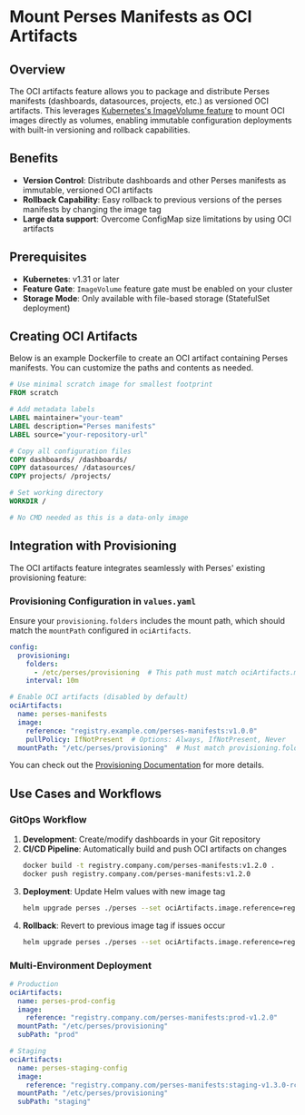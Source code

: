 # Mount Perses Manifests as OCI Artifacts

## Overview

The OCI artifacts feature allows you to package and distribute Perses manifests (dashboards, datasources, projects, etc.) as versioned OCI artifacts. This leverages [Kubernetes's ImageVolume feature](https://kubernetes.io/docs/tasks/configure-pod-container/image-volumes/) to mount OCI images directly as volumes, enabling immutable configuration deployments with built-in versioning and rollback capabilities.

## Benefits

- **Version Control**: Distribute dashboards and other Perses manifests as immutable, versioned OCI artifacts
- **Rollback Capability**: Easy rollback to previous versions of the perses manifests by changing the image tag
- **Large data support**: Overcome ConfigMap size limitations by using OCI artifacts

## Prerequisites

- **Kubernetes**: v1.31 or later
- **Feature Gate**: `ImageVolume` feature gate must be enabled on your cluster
- **Storage Mode**: Only available with file-based storage (StatefulSet deployment)

## Creating OCI Artifacts

Below is an example Dockerfile to create an OCI artifact containing Perses manifests. You can customize the paths and contents as needed.

```dockerfile
# Use minimal scratch image for smallest footprint
FROM scratch

# Add metadata labels
LABEL maintainer="your-team"
LABEL description="Perses manifests"
LABEL source="your-repository-url"

# Copy all configuration files
COPY dashboards/ /dashboards/
COPY datasources/ /datasources/
COPY projects/ /projects/

# Set working directory
WORKDIR /

# No CMD needed as this is a data-only image
```

## Integration with Provisioning

The OCI artifacts feature integrates seamlessly with Perses' existing provisioning feature:

### Provisioning Configuration in `values.yaml`

Ensure your `provisioning.folders` includes the mount path, which should match the `mountPath` configured in `ociArtifacts`. 

```yaml
config:
  provisioning:
    folders:
      - /etc/perses/provisioning  # This path must match ociArtifacts.mountPath
    interval: 10m

# Enable OCI artifacts (disabled by default)
ociArtifacts:
  name: perses-manifests
  image:
    reference: "registry.example.com/perses-manifests:v1.0.0"
    pullPolicy: IfNotPresent  # Options: Always, IfNotPresent, Never
  mountPath: "/etc/perses/provisioning"  # Must match provisioning.folders path
```

You can check out the [Provisioning Documentation](https://perses.dev/perses/docs/configuration/provisioning/) for more details.


## Use Cases and Workflows

### GitOps Workflow

1. **Development**: Create/modify dashboards in your Git repository
2. **CI/CD Pipeline**: Automatically build and push OCI artifacts on changes
   ```bash
   docker build -t registry.company.com/perses-manifests:v1.2.0 .
   docker push registry.company.com/perses-manifests:v1.2.0
   ```
3. **Deployment**: Update Helm values with new image tag
   ```bash
   helm upgrade perses ./perses --set ociArtifacts.image.reference=registry.company.com/perses-manifests:v1.2.0
   ```
4. **Rollback**: Revert to previous image tag if issues occur
   ```bash
   helm upgrade perses ./perses --set ociArtifacts.image.reference=registry.company.com/perses-manifests:v1.1.0
   ```

### Multi-Environment Deployment

```yaml
# Production
ociArtifacts:
  name: perses-prod-config
  image:
    reference: "registry.company.com/perses-manifests:prod-v1.2.0"
  mountPath: "/etc/perses/provisioning"
  subPath: "prod"

# Staging
ociArtifacts:
  name: perses-staging-config
  image:
    reference: "registry.company.com/perses-manifests:staging-v1.3.0-rc1"
  mountPath: "/etc/perses/provisioning"
  subPath: "staging"
```